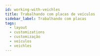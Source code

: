 ```yaml
---
id: working-with-veichles
title: Trabalhando com placas de veículos
sidebar_label: Trabalhando com placas
tags:
  - layout
  - customizations
  - customização
  - veículos
  - veichles
---
```


